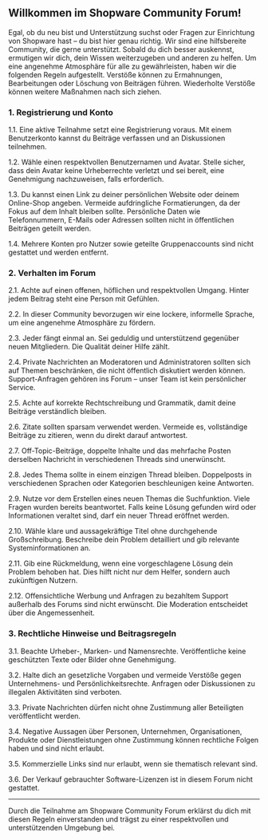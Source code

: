 ## Willkommen im Shopware Community Forum!

Egal, ob du neu bist und Unterstützung suchst oder Fragen zur Einrichtung von Shopware hast – du bist hier genau richtig. Wir sind eine hilfsbereite Community, die gerne unterstützt. Sobald du dich besser auskennst, ermutigen wir dich, dein Wissen weiterzugeben und anderen zu helfen. Um eine angenehme Atmosphäre für alle zu gewährleisten, haben wir die folgenden Regeln aufgestellt. Verstöße können zu Ermahnungen, Bearbeitungen oder Löschung von Beiträgen führen. Wiederholte Verstöße können weitere Maßnahmen nach sich ziehen.

### 1. Registrierung und Konto

1.1. Eine aktive Teilnahme setzt eine Registrierung voraus. Mit einem Benutzerkonto kannst du Beiträge verfassen und an Diskussionen teilnehmen.

1.2. Wähle einen respektvollen Benutzernamen und Avatar. Stelle sicher, dass dein Avatar keine Urheberrechte verletzt und sei bereit, eine Genehmigung nachzuweisen, falls erforderlich.

1.3. Du kannst einen Link zu deiner persönlichen Website oder deinem Online-Shop angeben. Vermeide aufdringliche Formatierungen, da der Fokus auf dem Inhalt bleiben sollte. Persönliche Daten wie Telefonnummern, E-Mails oder Adressen sollten nicht in öffentlichen Beiträgen geteilt werden.

1.4. Mehrere Konten pro Nutzer sowie geteilte Gruppenaccounts sind nicht gestattet und werden entfernt.

### 2. Verhalten im Forum

2.1. Achte auf einen offenen, höflichen und respektvollen Umgang. Hinter jedem Beitrag steht eine Person mit Gefühlen.

2.2. In dieser Community bevorzugen wir eine lockere, informelle Sprache, um eine angenehme Atmosphäre zu fördern.

2.3. Jeder fängt einmal an. Sei geduldig und unterstützend gegenüber neuen Mitgliedern. Die Qualität deiner Hilfe zählt.

2.4. Private Nachrichten an Moderatoren und Administratoren sollten sich auf Themen beschränken, die nicht öffentlich diskutiert werden können. Support-Anfragen gehören ins Forum – unser Team ist kein persönlicher Service.

2.5. Achte auf korrekte Rechtschreibung und Grammatik, damit deine Beiträge verständlich bleiben.

2.6. Zitate sollten sparsam verwendet werden. Vermeide es, vollständige Beiträge zu zitieren, wenn du direkt darauf antwortest.

2.7. Off-Topic-Beiträge, doppelte Inhalte und das mehrfache Posten derselben Nachricht in verschiedenen Threads sind unerwünscht.

2.8. Jedes Thema sollte in einem einzigen Thread bleiben. Doppelposts in verschiedenen Sprachen oder Kategorien beschleunigen keine Antworten.

2.9. Nutze vor dem Erstellen eines neuen Themas die Suchfunktion. Viele Fragen wurden bereits beantwortet. Falls keine Lösung gefunden wird oder Informationen veraltet sind, darf ein neuer Thread eröffnet werden.

2.10. Wähle klare und aussagekräftige Titel ohne durchgehende Großschreibung. Beschreibe dein Problem detailliert und gib relevante Systeminformationen an.

2.11. Gib eine Rückmeldung, wenn eine vorgeschlagene Lösung dein Problem behoben hat. Dies hilft nicht nur dem Helfer, sondern auch zukünftigen Nutzern.

2.12. Offensichtliche Werbung und Anfragen zu bezahltem Support außerhalb des Forums sind nicht erwünscht. Die Moderation entscheidet über die Angemessenheit.

### 3. Rechtliche Hinweise und Beitragsregeln

3.1. Beachte Urheber-, Marken- und Namensrechte. Veröffentliche keine geschützten Texte oder Bilder ohne Genehmigung.

3.2. Halte dich an gesetzliche Vorgaben und vermeide Verstöße gegen Unternehmens- und Persönlichkeitsrechte. Anfragen oder Diskussionen zu illegalen Aktivitäten sind verboten.

3.3. Private Nachrichten dürfen nicht ohne Zustimmung aller Beteiligten veröffentlicht werden.

3.4. Negative Aussagen über Personen, Unternehmen, Organisationen, Produkte oder Dienstleistungen ohne Zustimmung können rechtliche Folgen haben und sind nicht erlaubt.

3.5. Kommerzielle Links sind nur erlaubt, wenn sie thematisch relevant sind.

3.6. Der Verkauf gebrauchter Software-Lizenzen ist in diesem Forum nicht gestattet.

---

Durch die Teilnahme am Shopware Community Forum erklärst du dich mit diesen Regeln einverstanden und trägst zu einer respektvollen und unterstützenden Umgebung bei.
